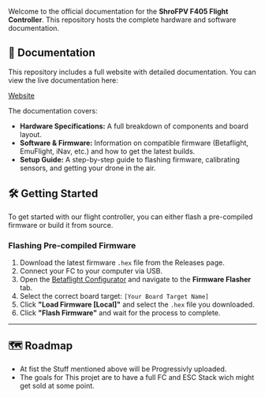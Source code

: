 Welcome to the official documentation for the **ShroFPV F405 Flight Controller**. This repository hosts the complete hardware and software documentation.

## 📖 Documentation

This repository includes a full website with detailed documentation. You can view the live documentation here:

[Website](https://shirofpv.github.io/No-Files-yet-ShiroFPV-Flight-Controller)

The documentation covers:
* **Hardware Specifications:** A full breakdown of components and board layout.
* **Software & Firmware:** Information on compatible firmware (Betaflight, EmuFlight, iNav, etc.) and how to get the latest builds.
* **Setup Guide:** A step-by-step guide to flashing firmware, calibrating sensors, and getting your drone in the air.

## 🛠️ Getting Started

To get started with our flight controller, you can either flash a pre-compiled firmware or build it from source.

### Flashing Pre-compiled Firmware

1.  Download the latest firmware `.hex` file from the Releases page.
2.  Connect your FC to your computer via USB.
3.  Open the [Betaflight Configurator](https://github.com/betaflight/betaflight-configurator/releases) and navigate to the **Firmware Flasher** tab.
4.  Select the correct board target: `[Your Board Target Name]`
5.  Click **"Load Firmware [Local]"** and select the `.hex` file you downloaded.
6.  Click **"Flash Firmware"** and wait for the process to complete.

---

## 🗺️ Roadmap

* At fist the Stuff mentioned above will be Progressivly uploaded.
* The goals for This projet are to have a full FC and ESC Stack wich might get sold at some point.

